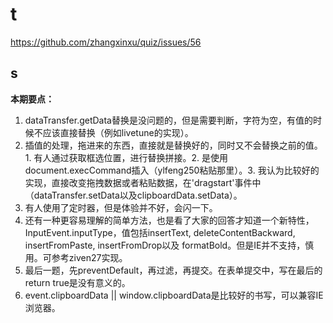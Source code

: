 # t

https://github.com/zhangxinxu/quiz/issues/56

## s

**本期要点：**

1. dataTransfer.getData替换是没问题的，但是需要判断，字符为空，有值的时候不应该直接替换（例如livetune的实现）。
2. 插值的处理，拖进来的东西，直接就是替换好的，同时又不会替换之前的值。1\. 有人通过获取框选位置，进行替换拼接。2. 是使用document.execCommand插入（ylfeng250粘贴那里）。3. 我认为比较好的实现，直接改变拖拽数据或者粘贴数据，在'dragstart'事件中（dataTransfer.setData以及clipboardData.setData）。
3. 有人使用了定时器，但是体验并不好，会闪一下。
4. 还有一种更容易理解的简单方法，也是看了大家的回答才知道一个新特性，InputEvent.inputType，值包括insertText, deleteContentBackward, insertFromPaste, insertFromDrop以及 formatBold。但是IE并不支持，慎用。可参考ziven27实现。
5. 最后一题，先preventDefault，再过滤，再提交。在表单提交中，写在最后的return true是没有意义的。
6. event.clipboardData || window.clipboardData是比较好的书写，可以兼容IE浏览器。
